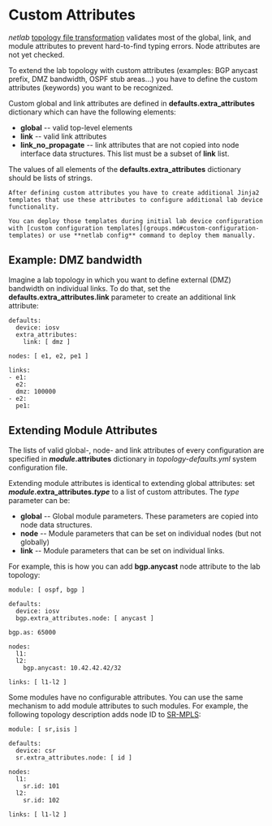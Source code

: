# Custom Attributes

*netlab* [topology file transformation](dev/transform.md) validates most of the global, link, and module attributes to prevent hard-to-find typing errors. Node attributes are not yet checked.

To extend the lab topology with custom attributes (examples: BGP anycast prefix, DMZ bandwidth, OSPF stub areas...) you have to define the custom attributes (keywords) you want to be recognized.

Custom global and link attributes are defined in **defaults.extra_attributes** dictionary which can have the following elements:

* **global** -- valid top-level elements
* **link** -- valid link attributes
* **link_no_propagate** -- link attributes that are not copied into node interface data structures. This list must be a subset of **link** list.

The values of all elements of the **defaults.extra_attributes** dictionary should be lists of strings.

```{tip}
After defining custom attributes you have to create additional Jinja2 templates that use these attributes to configure additional lab device functionality.

You can deploy those templates during initial lab device configuration with [custom configuration templates](groups.md#custom-configuration-templates) or use **‌netlab config** command to deploy them manually.
```

## Example: DMZ bandwidth

Imagine a lab topology in which you want to define external (DMZ) bandwidth on individual links. To do that, set the **defaults.extra_attributes.link** parameter to create an additional link attribute:

```
defaults:
  device: iosv
  extra_attributes:
    link: [ dmz ]

nodes: [ e1, e2, pe1 ]

links:
- e1:
  e2:
  dmz: 100000
- e2:
  pe1:
```

## Extending Module Attributes

The lists of valid global-, node- and link attributes of every configuration are specified in **_module_.attributes** dictionary in *topology-defaults.yml* system configuration file.

Extending module attributes is identical to extending global attributes: set **_module_.extra_attributes._type_** to a list of custom attributes. The _type_ parameter can be:

* **global** -- Global module parameters. These parameters are copied into node data structures.
* **node** -- Module parameters that can be set on individual nodes (but not globally)
* **link** -- Module parameters that can be set on individual links.

For example, this is how you can add **bgp.anycast** node attribute to the lab topology:

```
module: [ ospf, bgp ]

defaults:
  device: iosv
  bgp.extra_attributes.node: [ anycast ]

bgp.as: 65000

nodes: 
  l1:
  l2:
    bgp.anycast: 10.42.42.42/32

links: [ l1-l2 ]
```

Some modules have no configurable attributes. You can use the same mechanism to add module attributes to such modules. For example, the following topology description adds node ID to [SR-MPLS](module/sr-mpls.md):

```
module: [ sr,isis ]

defaults:
  device: csr
  sr.extra_attributes.node: [ id ]

nodes: 
  l1:
    sr.id: 101
  l2:
    sr.id: 102

links: [ l1-l2 ]
```
